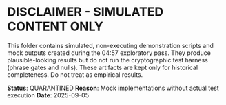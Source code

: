 # DISCLAIMER - SIMULATED CONTENT ONLY

This folder contains simulated, non-executing demonstration scripts and mock outputs
created during the 04:57 exploratory pass. They produce plausible-looking results but do
not run the cryptographic test harness (phrase gates and nulls). These artifacts are kept
only for historical completeness. Do not treat as empirical results.

**Status**: QUARANTINED
**Reason**: Mock implementations without actual test execution
**Date**: 2025-09-05